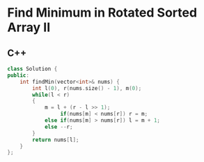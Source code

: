 Find Minimum in Rotated Sorted Array II
==========

## C++


```cpp
class Solution {
public:
    int findMin(vector<int>& nums) {
        int l(0), r(nums.size() - 1), m(0);
        while(l < r)
        {
            m = l + (r - l >> 1);
                 if(nums[m] < nums[r]) r = m;
            else if(nums[m] > nums[r]) l = m + 1;
            else --r;
        }
        return nums[l];
    }
};
```
